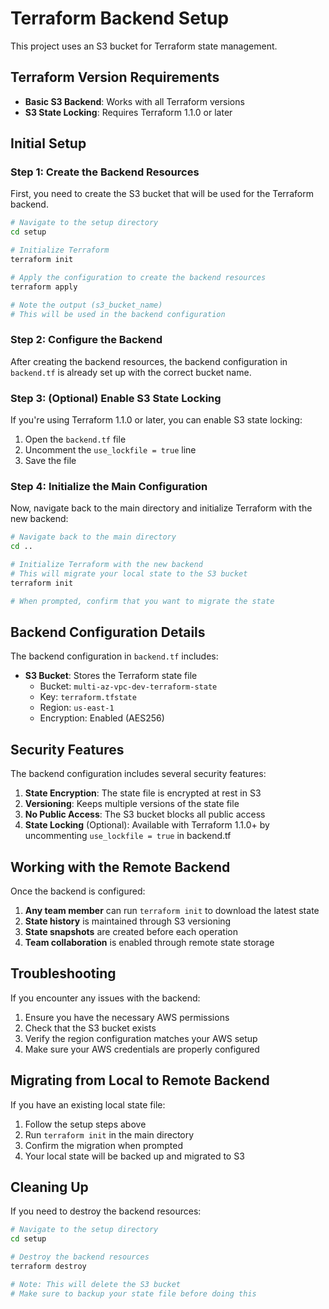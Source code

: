 # Terraform Backend Setup

This project uses an S3 bucket for Terraform state management.

## Terraform Version Requirements

- **Basic S3 Backend**: Works with all Terraform versions
- **S3 State Locking**: Requires Terraform 1.1.0 or later

## Initial Setup

### Step 1: Create the Backend Resources

First, you need to create the S3 bucket that will be used for the Terraform backend.

```bash
# Navigate to the setup directory
cd setup

# Initialize Terraform
terraform init

# Apply the configuration to create the backend resources
terraform apply

# Note the output (s3_bucket_name)
# This will be used in the backend configuration
```

### Step 2: Configure the Backend

After creating the backend resources, the backend configuration in `backend.tf` is already set up with the correct bucket name.

### Step 3: (Optional) Enable S3 State Locking

If you're using Terraform 1.1.0 or later, you can enable S3 state locking:

1. Open the `backend.tf` file
2. Uncomment the `use_lockfile = true` line
3. Save the file

### Step 4: Initialize the Main Configuration

Now, navigate back to the main directory and initialize Terraform with the new backend:

```bash
# Navigate back to the main directory
cd ..

# Initialize Terraform with the new backend
# This will migrate your local state to the S3 bucket
terraform init

# When prompted, confirm that you want to migrate the state
```

## Backend Configuration Details

The backend configuration in `backend.tf` includes:

- **S3 Bucket**: Stores the Terraform state file
  - Bucket: `multi-az-vpc-dev-terraform-state`
  - Key: `terraform.tfstate`
  - Region: `us-east-1`
  - Encryption: Enabled (AES256)

## Security Features

The backend configuration includes several security features:

1. **State Encryption**: The state file is encrypted at rest in S3
2. **Versioning**: Keeps multiple versions of the state file
3. **No Public Access**: The S3 bucket blocks all public access
4. **State Locking** (Optional): Available with Terraform 1.1.0+ by uncommenting `use_lockfile = true` in backend.tf

## Working with the Remote Backend

Once the backend is configured:

1. **Any team member** can run `terraform init` to download the latest state
2. **State history** is maintained through S3 versioning
3. **State snapshots** are created before each operation
4. **Team collaboration** is enabled through remote state storage

## Troubleshooting

If you encounter any issues with the backend:

1. Ensure you have the necessary AWS permissions
2. Check that the S3 bucket exists
3. Verify the region configuration matches your AWS setup
4. Make sure your AWS credentials are properly configured

## Migrating from Local to Remote Backend

If you have an existing local state file:

1. Follow the setup steps above
2. Run `terraform init` in the main directory
3. Confirm the migration when prompted
4. Your local state will be backed up and migrated to S3

## Cleaning Up

If you need to destroy the backend resources:

```bash
# Navigate to the setup directory
cd setup

# Destroy the backend resources
terraform destroy

# Note: This will delete the S3 bucket
# Make sure to backup your state file before doing this